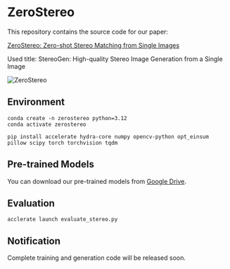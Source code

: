 # ZeroStereo

This repository contains the source code for our paper: 

[ZeroStereo: Zero-shot Stereo Matching from Single Images](https://arxiv.org/pdf/2501.08654)

Used title: StereoGen: High-quality Stereo Image Generation from a Single Image

![ZeroStereo](ZeroStereo.png)

## Environment

```
conda create -n zerostereo python=3.12
conda activate zerostereo

pip install accelerate hydra-core numpy opencv-python opt_einsum pillow scipy torch torchvision tqdm
```

## Pre-trained Models

You can download our pre-trained models from [Google Drive](https://drive.google.com/drive/folders/1UufIY7I3NXiLVm7Hbj3_htJEgttx7-R6?usp=drive_link).

## Evaluation

```
acclerate launch evaluate_stereo.py
```

## Notification

Complete training and generation code will be released soon.
